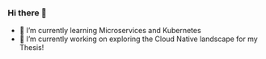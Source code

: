 ### Hi there 👋

- 🌱 I’m currently learning Microservices and Kubernetes
- 🔭 I’m currently working on exploring the Cloud Native landscape for my Thesis!

<!--
**Stvdputten/Stvdputten** is a ✨ _special_ ✨ repository because its `README.md` (this file) appears on your GitHub profile.

Here are some ideas to get you started:
- 🌱 I’m currently learning Flutter
- 🤔 I’m looking for help with learning to code distributed systems
- 
- 🔭 I’m currently working on ...
- 🌱 I’m currently learning ...
- 👯 I’m looking to collaborate on ...
- 🤔 I’m looking for help with ...
- 💬 Ask me about ...
- 📫 How to reach me: ...
- 😄 Pronouns: ...
- ⚡ Fun fact: ...
-->

